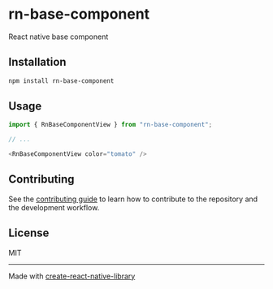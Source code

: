 # rn-base-component

React native base component

## Installation

```sh
npm install rn-base-component
```

## Usage

```js
import { RnBaseComponentView } from "rn-base-component";

// ...

<RnBaseComponentView color="tomato" />
```

## Contributing

See the [contributing guide](CONTRIBUTING.md) to learn how to contribute to the repository and the development workflow.

## License

MIT

---

Made with [create-react-native-library](https://github.com/callstack/react-native-builder-bob)
